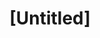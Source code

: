 ---
pid: mp62
title: "[Untitled]"
location_transcription: 
coordinates: "[-75.164401541685, 39.952878768727]"
zipcode: 
gen_neighborhood: 
neighborhood: 
outside_phl: 
age: 
age_range: 
instagram: 
image_file_name: mp_62.jpg
proposal_transcription: |-
  Remove - the afro pick statue
  Remove - the black statue
  They are racist statues
topic: 
topic_summary: 
type: Sculpture Statue
keywords_other: 
credit: 
image_labels: 
twitter: 
facebook: 
permalink: "/monuments/mp62/"
layout: item-page
---